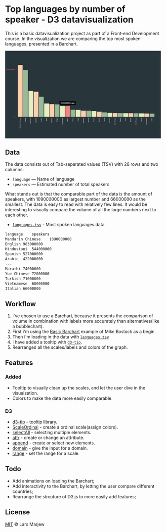 # Top languages by number of speaker - D3 datavisualization
This is a basic datavisualization project as part of a Front-end Development course. In the visualization we are comparing the top most spoken languages, presented in a Barchart.

![preview.png](https://github.com/LarsMarjew/fe3-assessment-1/blob/master/preview.png?raw=true)

## Data
The data consists out of Tab-separated values (TSV) with 26 rows and two columns:

*   `language` — Name of language
*   `speakers` — Estimated number of total speakers

What stands out is that the comparable part of the data is the amount of speakers, with 1090000000 as largest number and 66000000 as the smallest.
The data is easy to read with relatively few lines. It would be interesting to visually compare the volume of all the large numbers next to each other.

* [`languages.tsv`](https://github.com/cmda-fe3/course-17-18/blob/master/assessment-1/languages.tsv) - Most spoken languages data
```tsv
language	speakers
Mandarin Chinese	1090000000
English	983000000
Hindustani	544000000
Spanish	527000000
Arabic	422000000
...
Marathi	74000000
Yue Chinese	72000000
Turkish	71000000
Vietnamese	68000000
Italian	66000000
```

## Workflow
1. I've chosen to use a Barchart, because it presents the comparison of volume in combination with labels more accurately than alternatives(like a bubblechart).
2. First i'm using the [Basic Barchart](https://bl.ocks.org/mbostock/3885304) example of Mike Bostock as a begin.
3. Then i'm loading in the data with [`languages.tsv`](https://github.com/cmda-fe3/course-17-18/blob/master/assessment-1/languages.tsv)
4. I have added a tooltip with [`d3-tip`](https://github.com/VACLab/d3-tip).
5. Rearranged all the scales/labels and colors of the graph.


## Features

### Added
* Tooltip to visually clean up the scales, and let the user dive in the visuaization.
* Colors to make the data more easily comparable.

### D3
* [d3-tip](https://github.com/VACLab/d3-tip) - tooltip library.
* [ScaleOrdinal](https://bl.ocks.org/d3indepth/fabe4d1adbf658c0b73c74d3ea36d465) - create a ordinal scale(assign colors).
* [selectAll](https://github.com/d3/d3-selection/blob/master/README.md#selectAll) - selecting multiple elements.
* [attr](https://github.com/d3/d3-selection/blob/master/README.md#selection_attr) - create or change an attribute.
* [append](https://github.com/d3/d3-selection/blob/master/README.md#selection_append) - create or select new elements.
* [domain](https://github.com/d3/d3-scale/blob/master/README.md#continuous_domain) - give the input for a domain.
* [range](https://github.com/d3/d3-scale/blob/master/README.md#continuous_range) - set the range for a scale.

## Todo
* Add animations on loading the Barchart;
* Add interactivity to the Barchart, by letting the user compare different countries;
* Rearrange the strcuture of D3.js to more easily add features;

## License
[MIT](https://choosealicense.com/licenses/mit/) &copy; Lars Marjew

